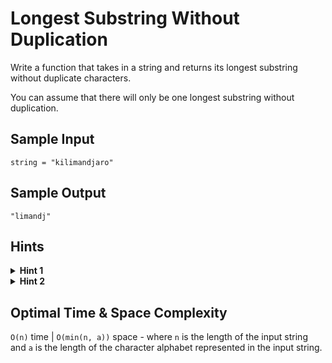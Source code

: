 # Longest Substring Without Duplication

Write a function that takes in a string and returns its longest substring without duplicate characters.

You can assume that there will only be one longest substring without duplication.

## Sample Input

```plaintext
string = "kilimandjaro"
```

## Sample Output

```plaintext
"limandj"
```

## Hints

<details>
<summary><b>Hint 1</b></summary>

Try traversing the input string and storing the last position at which you see each character in a hash table. How can this help you solve the given problem?

</details>

<details>
<summary><b>Hint 2</b></summary>

As you traverse the input string, keep track of a starting index variable. This variable, as its name suggests, should represent the most recent index from which you could start a substring with no duplicate characters, ending at your current index. Use the hash table mentioned in Hint #1 to update this variable correctly, and update the longest substring as you go.

</details>

## Optimal Time & Space Complexity

`O(n)` time | `O(min(n, a))` space - where `n` is the length of the input string and `a` is the length of the character alphabet represented in the input string.
